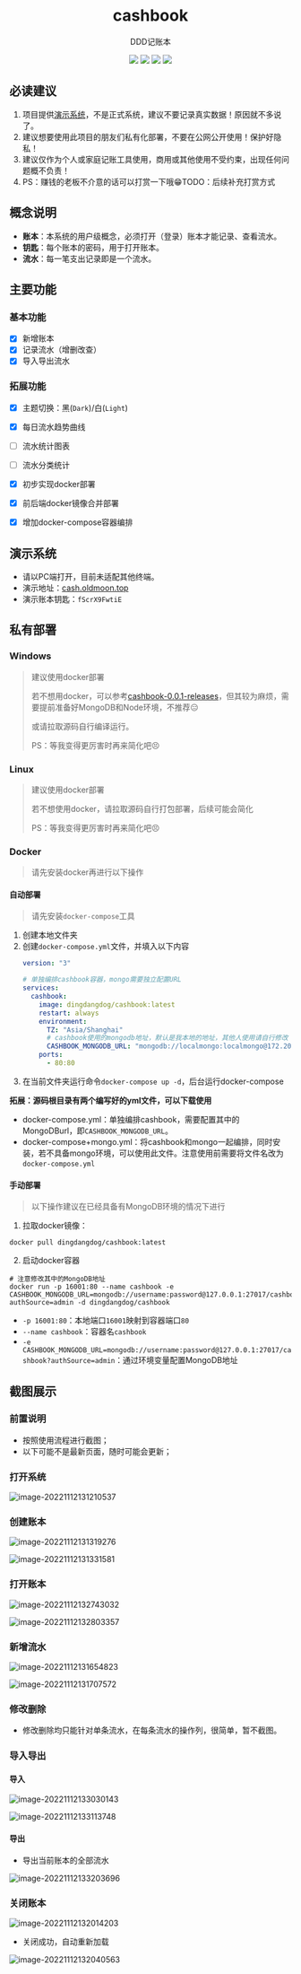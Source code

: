 <div align="center">
<h1>cashbook</h1>
</div>
<p align="center">
DDD记账本
</p>
<p align="center">
  <img src="https://img.shields.io/github/stars/DingDangDog/ddd-cashbook" />
  <img src="https://img.shields.io/github/forks/DingDangDog/ddd-cashbook" />
  <img src="https://img.shields.io/github/issues/DingDangDog/ddd-cashbook?color=important" />
  <img src="https://img.shields.io/badge/license-MIT-yellow.svg" />
</p>

## 必读建议

1. 项目提供[演示系统](#演示系统)，不是正式系统，建议不要记录真实数据！原因就不多说了。
2. 建议想要使用此项目的朋友们私有化部署，不要在公网公开使用！保护好隐私！
3. 建议仅作为个人或家庭记账工具使用，商用或其他使用不受约束，出现任何问题概不负责！
4. PS：赚钱的老板不介意的话可以打赏一下哦😁TODO：后续补充打赏方式

## 概念说明

- **账本**：本系统的用户级概念，必须打开（登录）账本才能记录、查看流水。
- **钥匙**：每个账本的密码，用于打开账本。
- **流水**：每一笔支出记录即是一个流水。

## 主要功能

### 基本功能

- [x]  新增账本
- [x]  记录流水（增删改查）
- [x]  导入导出流水

### 拓展功能

- [x]  主题切换：黑(`Dark`)/白(`Light`)
- [x]  每日流水趋势曲线
- [ ]  流水统计图表
- [ ]  流水分类统计
- [x]  初步实现docker部署
- [x]  前后端docker镜像合并部署
- [x]  增加docker-compose容器编排


## 演示系统

- 请以PC端打开，目前未适配其他终端。
- 演示地址：[cash.oldmoon.top](http://cash.oldmoon.top/)
- 演示账本钥匙：`fScrX9FwtiE`

## 私有部署

### Windows

> 建议使用docker部署
> 
> 若不想用docker，可以参考[cashbook-0.0.1-releases](https://github.com/DingDangDog/cashbook/releases/tag/v0.0.1)，但其较为麻烦，需要提前准备好MongoDB和Node环境，不推荐😑
> 
> 或请拉取源码自行编译运行。
> 
> PS：等我变得更厉害时再来简化吧😣

### Linux

> 建议使用docker部署
> 
> 若不想使用docker，请拉取源码自行打包部署，后续可能会简化
> 
> PS：等我变得更厉害时再来简化吧😣

### Docker

> 请先安装docker再进行以下操作

#### 自动部署

> 请先安装`docker-compose`工具

1. 创建本地文件夹
2. 创建`docker-compose.yml`文件，并填入以下内容
    ```yaml
    version: "3"
    
    # 单独编排cashbook容器，mongo需要独立配置URL
    services:
      cashbook:
        image: dingdangdog/cashbook:latest
        restart: always
        environment:
          TZ: "Asia/Shanghai"
          # cashbook使用的mongodb地址，默认是我本地的地址，其他人使用请自行修改
          CASHBOOK_MONGODB_URL: "mongodb://localmongo:localmongo@172.20.96.1:27017/cashbook?authSource=admin"
        ports:
          - 80:80
    ```
3. 在当前文件夹运行命令`docker-compose up -d`，后台运行docker-compose

**拓展：源码根目录有两个编写好的yml文件，可以下载使用**

- docker-compose.yml：单独编排cashbook，需要配置其中的MongoDBurl，即`CASHBOOK_MONGODB_URL`。
- docker-compose+mongo.yml：将cashbook和mongo一起编排，同时安装，若不具备mongo环境，可以使用此文件。注意使用前需要将文件名改为`docker-compose.yml`

#### 手动部署

> 以下操作建议在已经具备有MongoDB环境的情况下进行

1. 拉取docker镜像：

```docker
docker pull dingdangdog/cashbook:latest
```

2. 启动docker容器

```shell
# 注意修改其中的MongoDB地址
docker run -p 16001:80 --name cashbook -e CASHBOOK_MONGODB_URL=mongodb://username:password@127.0.0.1:27017/cashbook?authSource=admin -d dingdangdog/cashbook
```

- `-p 16001:80`：本地端口`16001`映射到容器端口`80`
- `--name cashbook`：容器名`cashbook`
- `-e CASHBOOK_MONGODB_URL=mongodb://username:password@127.0.0.1:27017/cashbook?authSource=admin`：通过环境变量配置MongoDB地址

## 截图展示


### 前置说明

- 按照使用流程进行截图；
- 以下可能不是最新页面，随时可能会更新；

### 打开系统

![image-20221112131210537](./images/image-20221112131210537.png)

### 创建账本

![image-20221112131319276](./images/image-20221112131319276.png)

![image-20221112131331581](./images/image-20221112131331581.png)

### 打开账本

![image-20221112132743032](./images/image-20221112132743032.png)

![image-20221112132803357](./images/image-20221112132803357.png)

### 新增流水

![image-20221112131654823](./images/image-20221112131654823.png)

![image-20221112131707572](./images/image-20221112131707572.png)

### 修改删除

- 修改删除均只能针对单条流水，在每条流水的操作列，很简单，暂不截图。

### 导入导出

#### 导入

![image-20221112133030143](./images/image-20221112133030143.png)

![image-20221112133113748](./images/image-20221112133113748.png)

#### 导出

- 导出当前账本的全部流水

![image-20221112133203696](./images/image-20221112133203696.png)

### 关闭账本

![image-20221112132014203](./images/image-20221112132014203.png)

- 关闭成功，自动重新加载

![image-20221112132040563](./images/image-20221112132040563.png)

